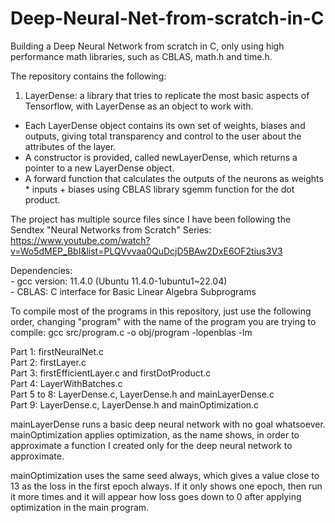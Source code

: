 # Deep-Neural-Net-from-scratch-in-C
Building a Deep Neural Network from scratch in C, only using high performance math libraries, such as CBLAS, math.h and time.h.

The repository contains the following:  
1. LayerDense: a library that tries to replicate the most basic aspects of Tensorflow, with LayerDense as an object to work with.   
 * Each LayerDense object contains its own set of weights, biases and outputs, giving total transparency and control to the user about the attributes of the layer.  
* A constructor is provided, called newLayerDense, which returns a pointer to a new LayerDense object.  
* A forward function that calculates the outputs of the neurons as weights * inputs + biases using CBLAS library sgemm function for the dot product.   

The project has multiple source files since I have been following the Sendtex "Neural Networks from Scratch" Series:  
https://www.youtube.com/watch?v=Wo5dMEP_BbI&list=PLQVvvaa0QuDcjD5BAw2DxE6OF2tius3V3

Dependencies:  
	- gcc version: 11.4.0 (Ubuntu 11.4.0-1ubuntu1~22.04)  
	- CBLAS: C interface for Basic Linear Algebra Subprograms  

To compile most of the programs in this repository, just use the following order, changing "program" with the name of the program you are trying to compile:
gcc src/program.c -o obj/program -lopenblas -lm

Part 1: firstNeuralNet.c  
Part 2: firstLayer.c  
Part 3: firstEfficientLayer.c and firstDotProduct.c  
Part 4: LayerWithBatches.c  
Part 5 to 8: LayerDense.c, LayerDense.h and mainLayerDense.c  
Part 9: LayerDense.c, LayerDense.h and mainOptimization.c  

mainLayerDense runs a basic deep neural network with no goal whatsoever. mainOptimization applies optimization, as the name shows, in order to approximate a function I created only for the deep neural network to approximate.

mainOptimization uses the same seed always, which gives a value close to 13 as the loss in the first epoch always. If it only shows one epoch, then run it more times and it will appear how loss goes down to 0 after applying optimization in the main program.


